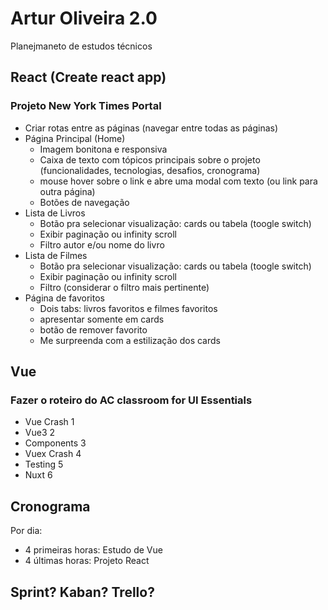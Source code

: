 # Artur Oliveira 2.0

Planejmaneto de estudos técnicos

## React (Create react app)

### Projeto New York Times Portal

- Criar rotas entre as páginas (navegar entre todas as páginas)
- Página Principal (Home)
  - Imagem bonitona e responsiva
  - Caixa de texto com tópicos principais sobre o projeto (funcionalidades, tecnologias, desafios, cronograma)
  - mouse hover sobre o link e abre uma modal com texto (ou link para outra página)
  - Botões de navegação
- Lista de Livros
  - Botão pra selecionar visualização: cards ou tabela (toogle switch)
  - Exibir paginação ou infinity scroll
  - Filtro autor e/ou nome do livro
- Lista de Filmes
  - Botão pra selecionar visualização: cards ou tabela (toogle switch)
  - Exibir paginação ou infinity scroll
  - Filtro (considerar o filtro mais pertinente)
- Página de favoritos
  - Dois tabs: livros favoritos e filmes favoritos
  - apresentar somente em cards
  - botão de remover favorito
  - Me surpreenda com a estilização dos cards

## Vue

### Fazer o roteiro do AC classroom for UI Essentials

- Vue Crash 1
- Vue3 2
- Components 3
- Vuex Crash 4
- Testing 5
- Nuxt 6

## Cronograma

Por dia:

- 4 primeiras horas: Estudo de Vue
- 4 últimas horas: Projeto React

## Sprint? Kaban? Trello?
